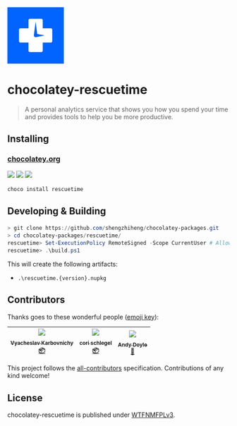 <img src="icon.jpg" alt="drawing" width="128"/>

# chocolatey-rescuetime

> A personal analytics service that shows you how you spend your time and provides tools to help you be more productive.

## Installing

### [chocolatey.org][1]

[![](https://img.shields.io/chocolatey/v/rescuetime)][1]
[![](https://img.shields.io/chocolatey/dt/rescuetime)][1]
[![](https://img.shields.io/github/actions/workflow/status/shengzhiheng/chocolatey-packages/chocolatey-test.yml?branch=main&query=matrix.package:rescuetime)][2]

```powershell
choco install rescuetime
```

## Developing & Building

```powershell
> git clone https://github.com/shengzhiheng/chocolatey-packages.git
> cd chocolatey-packages/rescuetime/
rescuetime> Set-ExecutionPolicy RemoteSigned -Scope CurrentUser # Allow execution of powershell script
rescuetime> .\build.ps1
```

This will create the following artifacts:

- `.\rescuetime.{version}.nupkg`

## Contributors

Thanks goes to these wonderful people ([emoji key](https://github.com/kentcdodds/all-contributors#emoji-key)):

<!-- ALL-CONTRIBUTORS-LIST:START - Do not remove or modify this section -->
<!-- prettier-ignore -->
| [<img src="https://avatars1.githubusercontent.com/u/7301634?v=4" width="100px;"/><br /><sub><b>Vyacheslav Karbovnichy</b></sub>](https://github.com/v-karbovnichy)<br />[📦](#platform-v-karbovnichy "Packaging/porting to new platform") | [<img src="https://avatars1.githubusercontent.com/u/46317?v=4" width="100px;"/><br /><sub><b>cori schlegel</b></sub>](http://kinrowan.net)<br />[📦](#platform-cori "Packaging/porting to new platform") | [<img src="https://avatars3.githubusercontent.com/u/307719?v=4" width="100px;"/><br /><sub><b>Andy Doyle</b></sub>](https://andydoyle.org)<br />[🐛](https://github.com/dittodhole/chocolatey-rescuetime/issues?q=author%3AAndyMDoyle "Bug reports") |
| :---: | :---: | :---: |
<!-- ALL-CONTRIBUTORS-LIST:END -->

This project follows the [all-contributors](https://github.com/kentcdodds/all-contributors) specification. Contributions of any kind welcome!

## License

chocolatey-rescuetime is published under [WTFNMFPLv3](https://github.com/dittodhole/WTFNMFPLv3).

[1]: https://chocolatey.org/packages/rescuetime
[2]: https://github.com/shengzhiheng/chocolatey-packages/actions/workflows/chocolatey-test.yml